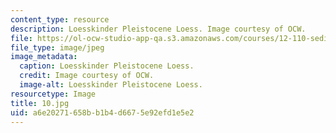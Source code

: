 ```yaml
---
content_type: resource
description: Loesskinder Pleistocene Loess. Image courtesy of OCW.
file: https://ol-ocw-studio-app-qa.s3.amazonaws.com/courses/12-110-sedimentary-geology-fall-2004/a6e20271658bb1b4d6675e92efd1e5e2_10.jpg
file_type: image/jpeg
image_metadata:
  caption: Loesskinder Pleistocene Loess.
  credit: Image courtesy of OCW.
  image-alt: Loesskinder Pleistocene Loess.
resourcetype: Image
title: 10.jpg
uid: a6e20271-658b-b1b4-d667-5e92efd1e5e2
---
```

